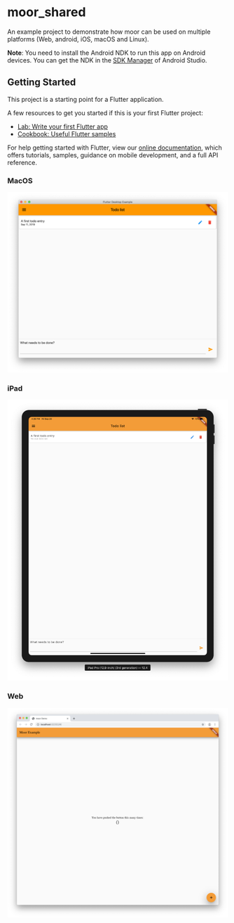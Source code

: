 # moor_shared

An example project to demonstrate how moor can be used on multiple platforms
(Web, android, iOS, macOS and Linux).

__Note__: You need to install the Android NDK to run this app on Android
devices. You can get the NDK in the [SDK Manager](https://developer.android.com/studio/intro/update.html#sdk-manager)
of Android Studio.

## Getting Started

This project is a starting point for a Flutter application.

A few resources to get you started if this is your first Flutter project:

- [Lab: Write your first Flutter app](https://flutter.dev/docs/get-started/codelab)
- [Cookbook: Useful Flutter samples](https://flutter.dev/docs/cookbook)

For help getting started with Flutter, view our
[online documentation](https://flutter.dev/docs), which offers tutorials,
samples, guidance on mobile development, and a full API reference.

### MacOS

![](/screenshots/macos.png)

### iPad

![](/screenshots/ipad.png)


### Web

![](/screenshots/web.png)
